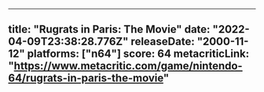 
---
title: "Rugrats in Paris: The Movie"
date: "2022-04-09T23:38:28.776Z"
releaseDate: "2000-11-12"
platforms: ["n64"]
score: 64
metacriticLink: "https://www.metacritic.com/game/nintendo-64/rugrats-in-paris-the-movie"
---
